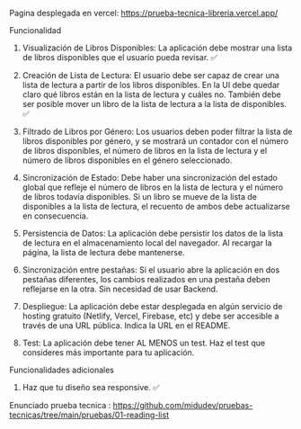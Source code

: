 Pagina desplegada en vercel: https://prueba-tecnica-libreria.vercel.app/

Funcionalidad
1) Visualización de Libros Disponibles: La aplicación debe mostrar una lista de libros disponibles que el usuario pueda revisar. ✅

2) Creación de Lista de Lectura: El usuario debe ser capaz de crear una lista de lectura a partir de los libros disponibles. En la UI debe quedar claro qué libros están en la lista de lectura y cuáles no. También debe ser posible mover un libro de la lista de lectura a la lista de disponibles. ✅

3) Filtrado de Libros por Género: Los usuarios deben poder filtrar la lista de libros disponibles por género, y se mostrará un contador con el número de libros disponibles, el número de libros en la lista de lectura y el número de libros disponibles en el género seleccionado.

4) Sincronización de Estado: Debe haber una sincronización del estado global que refleje el número de libros en la lista de lectura y el número de libros todavía disponibles. Si un libro se mueve de la lista de disponibles a la lista de lectura, el recuento de ambos debe actualizarse en consecuencia.

5) Persistencia de Datos: La aplicación debe persistir los datos de la lista de lectura en el almacenamiento local del navegador. Al recargar la página, la lista de lectura debe mantenerse.

6) Sincronización entre pestañas: Si el usuario abre la aplicación en dos pestañas diferentes, los cambios realizados en una pestaña deben reflejarse en la otra. Sin necesidad de usar Backend.

7) Despliegue: La aplicación debe estar desplegada en algún servicio de hosting gratuito (Netlify, Vercel, Firebase, etc) y debe ser accesible a través de una URL pública. Indica la URL en el README.

8) Test: La aplicación debe tener AL MENOS un test. Haz el test que consideres más importante para tu aplicación.

Funcionalidades adicionales

1) Haz que tu diseño sea responsive. ✅

Enunciado prueba tecnica : https://github.com/midudev/pruebas-tecnicas/tree/main/pruebas/01-reading-list
